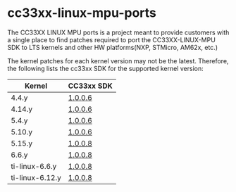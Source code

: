 # cc33xx-linux-mpu-ports
The CC33XX LINUX MPU ports is a project meant to provide customers with a single place to find patches required to port the CC33XX-LINUX-MPU SDK to LTS kernels and other HW platforms(NXP, STMicro, AM62x, etc.) 

The kernel patches for each kernel version may not be the latest.
Therefore, the following lists the cc33xx SDK for the supported kernel
version:

| Kernel | CC33xx SDK |
| ------------- | ------------- |
| 4.4.y | [1.0.0.6](https://www.ti.com/tool/download/CC33XX-LINUX-MPU/1.0.0.6) |
| 4.14.y | [1.0.0.6](https://www.ti.com/tool/download/CC33XX-LINUX-MPU/1.0.0.6) |
| 5.4.y | [1.0.0.6](https://www.ti.com/tool/download/CC33XX-LINUX-MPU/1.0.0.6) |
| 5.10.y | [1.0.0.6](https://www.ti.com/tool/download/CC33XX-LINUX-MPU/1.0.0.6) |
| 5.15.y | [1.0.0.8](https://www.ti.com/tool/download/CC33XX-LINUX-MPU/1.0.0.8) |
| 6.6.y | [1.0.0.8](https://www.ti.com/tool/download/CC33XX-LINUX-MPU/1.0.0.8) |
| ti-linux-6.6.y | [1.0.0.8](https://www.ti.com/tool/download/CC33XX-LINUX-MPU/1.0.0.8) |
| ti-linux-6.12.y | [1.0.0.8](https://www.ti.com/tool/download/CC33XX-LINUX-MPU/1.0.0.8) |

